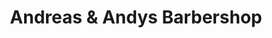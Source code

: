 ---
title: "Andreas & Andys Barbershop"
url: /traiskirchen/andreas-und-andys-barbershop/
shop: Friseur
---